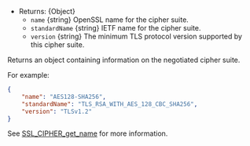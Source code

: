<!-- YAML
added: v0.11.4
changes:
  - version:
     - v13.4.0
     - v12.16.0
    pr-url: https://github.com/nodejs/node/pull/30637
    description: Return the IETF cipher name as `standardName`.
  - version: v12.0.0
    pr-url: https://github.com/nodejs/node/pull/26625
    description: Return the minimum cipher version, instead of a fixed string
      (`'TLSv1/SSLv3'`).
-->

* Returns: {Object}
  * `name` {string} OpenSSL name for the cipher suite.
  * `standardName` {string} IETF name for the cipher suite.
  * `version` {string} The minimum TLS protocol version supported by this cipher
    suite.

Returns an object containing information on the negotiated cipher suite.

For example:
```json
{
    "name": "AES128-SHA256",
    "standardName": "TLS_RSA_WITH_AES_128_CBC_SHA256",
    "version": "TLSv1.2"
}
```

See
[SSL_CIPHER_get_name](https://www.openssl.org/docs/man1.1.1/man3/SSL_CIPHER_get_name.html)
for more information.

